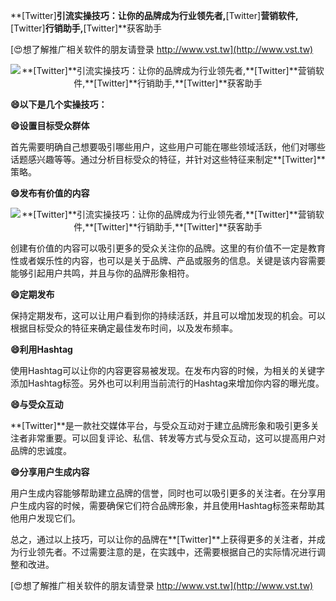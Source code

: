 **[Twitter]**引流实操技巧：让你的品牌成为行业领先者,**[Twitter]**营销软件,**[Twitter]**行销助手,**[Twitter]**获客助手

[😍想了解推广相关软件的朋友请登录 http://www.vst.tw](http://www.vst.tw)

 <center><img src="https://vst.tw/MP4/tuiguang/png/5.png" alt="**[Twitter]**引流实操技巧：让你的品牌成为行业领先者,**[Twitter]**营销软件,**[Twitter]**行销助手,**[Twitter]**获客助手"></center>

**😄以下是几个实操技巧：**

**😄设置目标受众群体**

首先需要明确自己想要吸引哪些用户，这些用户可能在哪些领域活跃，他们对哪些话题感兴趣等等。通过分析目标受众的特征，并针对这些特征来制定**[Twitter]**策略。

**😄发布有价值的内容**

 <center><img src="https://vst.tw/MP4/tuiguang/png/4.png" alt="**[Twitter]**引流实操技巧：让你的品牌成为行业领先者,**[Twitter]**营销软件,**[Twitter]**行销助手,**[Twitter]**获客助手"></center>

创建有价值的内容可以吸引更多的受众关注你的品牌。这里的有价值不一定是教育性或者娱乐性的内容，也可以是关于品牌、产品或服务的信息。关键是该内容需要能够引起用户共鸣，并且与你的品牌形象相符。

**😄定期发布**

保持定期发布，这可以让用户看到你的持续活跃，并且可以增加发现的机会。可以根据目标受众的特征来确定最佳发布时间，以及发布频率。

**😄利用Hashtag**

使用Hashtag可以让你的内容更容易被发现。在发布内容的时候，为相关的关键字添加Hashtag标签。另外也可以利用当前流行的Hashtag来增加你内容的曝光度。

**😄与受众互动**

**[Twitter]**是一款社交媒体平台，与受众互动对于建立品牌形象和吸引更多关注者非常重要。可以回复评论、私信、转发等方式与受众互动，这可以提高用户对品牌的忠诚度。

**😄分享用户生成内容**

用户生成内容能够帮助建立品牌的信誉，同时也可以吸引更多的关注者。在分享用户生成内容的时候，需要确保它们符合品牌形象，并且使用Hashtag标签来帮助其他用户发现它们。

总之，通过以上技巧，可以让你的品牌在**[Twitter]**上获得更多的关注者，并成为行业领先者。不过需要注意的是，在实践中，还需要根据自己的实际情况进行调整和改进。

[😍想了解推广相关软件的朋友请登录 http://www.vst.tw](http://www.vst.tw)



